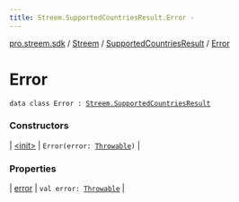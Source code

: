 ```yaml
---
title: Streem.SupportedCountriesResult.Error - 
---
```


[pro.streem.sdk](../../../index.html) / [Streem](../../index.html) / [SupportedCountriesResult](../index.html) / [Error](./index.html)

# Error

`data class Error : `[`Streem.SupportedCountriesResult`](../index.html)

### Constructors

| [&lt;init&gt;](-init-.html) | `Error(error: `[`Throwable`](https://kotlinlang.org/api/latest/jvm/stdlib/kotlin/-throwable/index.html)`)` |

### Properties

| [error](error.html) | `val error: `[`Throwable`](https://kotlinlang.org/api/latest/jvm/stdlib/kotlin/-throwable/index.html) |

